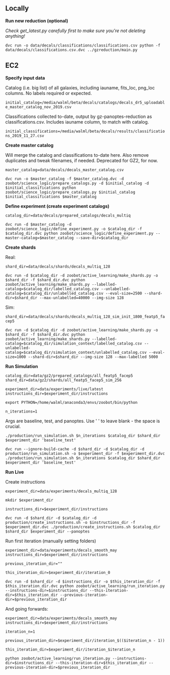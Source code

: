 
## Locally

**Run new reduction (optional)**

*Check get_latest.py carefully first to make sure you're not deleting anything!*

`dvc run -o data/decals/classifications/classifications.csv python -f data/decals/classifications.csv.dvc ../gzreduction/main.py`

<!-- `dvc push -r s3 data/decals/classifications.dvc` -->

## EC2

<!-- `shard_dir=data/decals/shards/decals_weak_bars_sim` -->
<!-- `question=bar` -->
<!-- `catalog_dir=data/decals/prepared_catalogs/decals_weak_bars_launch`
`shard_dir=data/decals/shards/decals_weak_bars_launch`
`experiment_dir=data/experiments/simulation/decals_weak_bars_launch_test` -->

**Specify input data**

Catalog (i.e. big list) of all galaxies, including iauname, fits_loc, png_loc columns. No labels required or expected.

`initial_catalog=/media/walml/beta/decals/catalogs/decals_dr5_uploadable_master_catalog_nov_2019.csv`

Classifications collected to-date, output by gz-panoptes-reduction as classifications.csv. Includes iauname column, to match with catalog.

`initial_classifications=/media/walml/beta/decals/results/classifications_2019_11_27.csv`

**Create master catalog**

Will merge the catalog and classifications to-date here. Also remove duplicates and tweak filenames, if needed. Deprecated for GZ2, for now.

`master_catalog=data/decals/decals_master_catalog.csv`

`dvc run -o $master_catalog -f $master_catalog.dvc -d zoobot/science_logic/prepare_catalogs.py -d $initial_catalog -d $initial_classifications python zoobot/science_logic/prepare_catalogs.py $initial_catalog $initial_classifications $master_catalog`


**Define experiment (create experiment catalogs)**

`catalog_dir=data/decals/prepared_catalogs/decals_multiq`

`dvc run -d $master_catalog -d zoobot/science_logic/define_experiment.py -o $catalog_dir -f $catalog_dir.dvc python zoobot/science_logic/define_experiment.py --master-catalog=$master_catalog --save-dir=$catalog_dir`

**Create shards**

Real:

`shard_dir=data/decals/shards/decals_multiq_128`

`dvc run -d $catalog_dir -d zoobot/active_learning/make_shards.py -o $shard_dir -f $shard_dir.dvc python zoobot/active_learning/make_shards.py --labelled-catalog=$catalog_dir/labelled_catalog.csv --unlabelled-catalog=$catalog_dir/unlabelled_catalog.csv --eval-size=2500 --shard-dir=$shard_dir --max-unlabelled=40000 --img-size 128`

Sim:

`shard_dir=data/decals/shards/decals_multiq_128_sim_init_1800_featp5_facep5`


`dvc run -d $catalog_dir -d zoobot/active_learning/make_shards.py -o $shard_dir -f $shard_dir.dvc python zoobot/active_learning/make_shards.py --labelled-catalog=$catalog_dir/simulation_context/labelled_catalog.csv --unlabelled-catalog=$catalog_dir/simulation_context/unlabelled_catalog.csv --eval-size=1000 --shard-dir=$shard_dir --img-size 128 --max-labelled 5000`

**Run Simulation**

    catalog_dir=data/gz2/prepared_catalogs/all_featp5_facep5
    shard_dir=data/gz2/shards/all_featp5_facep5_sim_256

    experiment_dir=data/experiments/live/latest
    instructions_dir=$experiment_dir/instructions

    export PYTHON=/home/walml/anaconda3/envs/zoobot/bin/python

    n_iterations=1

Args are baseline, test, and panoptes. Use ' ' to leave blank - the space is crucial.

    ./production/run_simulation.sh $n_iterations $catalog_dir $shard_dir $experiment_dir 'baseline_test'

    dvc run --ignore-build-cache -d $shard_dir -d $catalog_dir -d production/run_simulation.sh -o $experiment_dir -f $experiment_dir.dvc ./production/run_simulation.sh $n_iterations $catalog_dir $shard_dir $experiment_dir 'baseline_test'

**Run Live**

Create instructions

`experiment_dir=data/experiments/decals_multiq_128`

`mkdir $experiment_dir`

`instructions_dir=$experiment_dir/instructions`

`dvc run -d $shard_dir -d $catalog_dir -d production/create_instructions.sh -o $instructions_dir -f $experiment_dir.dvc ./production/create_instructions.sh $catalog_dir $shard_dir $experiment_dir --panoptes`
<!-- add --test for test mode, --panoptes for real oracle/uploads -->

Run first iteration (manually setting folders)

`experiment_dir=data/experiments/decals_smooth_may`
`instructions_dir=$experiment_dir/instructions`

`previous_iteration_dir=""`

`this_iteration_dir=$experiment_dir/iteration_0`
<!-- 
`dvc run -d production/run_iteration.sh -d $instructions_dir -o $this_iteration_dir -f $this_iteration_dir.dvc ./production/run_iteration.sh  $experiment_dir $instructions_dir $previous_iteration $this_iteration "--test"` -->

`dvc run -d $shard_dir -d $instructions_dir -o $this_iteration_dir -f $this_iteration_dir.dvc python zoobot/active_learning/run_iteration.py --instructions-dir=$instructions_dir --this-iteration-dir=$this_iteration_dir --previous-iteration-dir=$previous_iteration_dir`

And going forwards:

`experiment_dir=data/experiments/decals_smooth_may`
`instructions_dir=$experiment_dir/instructions`
<!-- this does need to be defined! -->

`iteration_n=1`

`previous_iteration_dir=$experiment_dir/iteration_$(($iteration_n - 1))`
<!-- bash uses this syntax to evaluate in math context -->

`this_iteration_dir=$experiment_dir/iteration_$iteration_n`

`python zoobot/active_learning/run_iteration.py --instructions-dir=$instructions_dir --this-iteration-dir=$this_iteration_dir --previous-iteration-dir=$previous_iteration_dir`